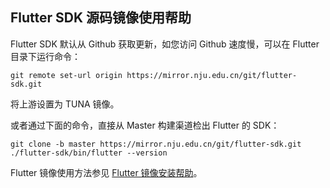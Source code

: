 
## Flutter SDK 源码镜像使用帮助

Flutter SDK 默认从 Github 获取更新，如您访问 Github 速度慢，可以在 Flutter 目录下运行命令：

```
git remote set-url origin https://mirror.nju.edu.cn/git/flutter-sdk.git
```

将上游设置为 TUNA 镜像。

或者通过下面的命令，直接从 Master 构建渠道检出 Flutter 的 SDK： 

```
git clone -b master https://mirror.nju.edu.cn/git/flutter-sdk.git
./flutter-sdk/bin/flutter --version
```

Flutter 镜像使用方法参见 [Flutter 镜像安装帮助](../flutter)。
